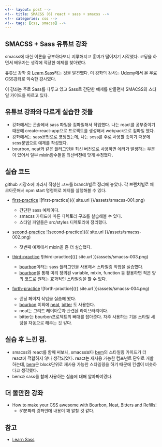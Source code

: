 ```yaml
---
<!-- layout: post -->
<!-- title: SMACSS (6) react + sass + smacss -->
<!-- categories: css -->
<!-- tags: [css, smacss] -->
---
```


## SMACSS + Sass 유튜브 강좌
smacss에 대한 이론을 공부하다보니 지루해지고 흥미가 떨어지기 시작했다. 코딩을 하면서 배우자는 생각에 적당한 예제를 찾아봤다.

유튜브 강좌 중 [Learn Sass](https://www.youtube.com/playlist?list=PLUoqTnNH-2XxOt7UsKlTqbfrA2ucGosCR)라는 것을 발견했다. 이 강좌의 강사는 [Udemy](https://www.udemy.com)에서 본 무료 CSS강좌로 익숙한 강사였다.

이 강좌는 주로 Sass를 다루고 있고 Sass로 간단한 예제를 만들면서 SMACSS의 스타일 가이드를 따르고 있다.

## 유튜브 강좌와 다르게 실습한 것들
- 강좌에서는 콘솔에서 sass 파일을 컴파일해서 작업했다. 나는 react를 공부중이기 때문에 create-react-app으로 프로젝트를 생성해서 webpack으로 컴파일 했다.
- 강좌에서는 sass문법으로 코딩했는데, 나는 scss를 주로 사용할 것이기 때문에 scss문법으로 예제를 작성했다.
- bourbon, neat와 같은 플러그인을 최신 버전으로 사용하면 에러가 발생하는 부분이 있어서 일부 mixin함수들을 최신버전에 맞게 수정했다. 

## 실습 코드
github 저장소에 따라서 작성한 코드를 branch별로 정리해 놓았다. 각 브렌치별로 체크아웃해서 npm start 명령어로 예제를 실행해볼 수 있다.
- [first-practice](https://github.com/hoisharka/smacss/tree/first-practice)
![first-practice]({{ site.url }}/assets/smacss-001.png)
	- 간단한 sass 예제이다. 
	- smacss 가이드에 따른 디렉토리 구조를 실습해볼 수 있다.
	- 스타일 파일들은 src/styles 디렉토리에 정리했다.
	
- [second-practice](https://github.com/hoisharka/smacss/tree/second-practice)
![second-practice]({{ site.url }}/assets/smacss-002.png)
	- 첫번째 예제에서 mixin을 좀 더 실습했다.
- [third-practice](https://github.com/hoisharka/smacss/tree/third-practice)
![third-practice]({{ site.url }}/assets/smacss-003.png)
	- [bourbon](https://www.bourbon.io/)이라는 sass 플러그인을 사용해서 스타일링 작업을 실습했다.
	- [bourbon](https://www.bourbon.io/)을 통해 미리 정의된 variable, mixin, function 등 활용하면 적은 양의 코드로 원하는 효과적인 스타일링을 할 수 있다. 
- [forth-practice](https://github.com/hoisharka/smacss/tree/forth-practice)
![forth-practice]({{ site.url }}/assets/smacss-004.png)
	- 랜딩 페이지 작업을 실습해 봤다.
	- [bourbon](https://www.bourbon.io/) 이외에 [neat](https://neat.bourbon.io/), [bitter](http://bitters.bourbon.io/)
 도 사용한다. 
	- neat는 그리드 레이아웃과 관련된 라이브러리이다.
	- bitter는 bourbon프로젝트의 뻐대를 잡아준다. 자주 사용하는 기본 스타일 세팅을 자동으로 해주는 것 같다.

## 실습 후 느낀 점.
- smacss와 react를 함께 써보니, smacss보다 [bem](https://en.bem.info/)의 스타일링 가이드가 더 react에 적합하지 않나 생각되었다. react는 재사용 가능한 컴포넌트 단위로 개발하는데, [bem](https://en.bem.info/)은 block단위로 재사용 가능한 스타일링을 하기 때문에 컨셉이 비슷하다고 생각했다.
- bem과 sass를 함께 사용하는 실습에 대해 알아봐야겠다.
  
## 더 볼만한 강좌
  - [How to make your CSS awesome with Bourbon, Neat, Bitters and Refills!](https://www.youtube.com/watch?v=8ItNE_DX6Cc)
	- 51분짜리 강좌인데 내용이 꽤 알찰 것 같다.
  
## 참고
  - [Learn Sass](https://www.youtube.com/playlist?list=PLUoqTnNH-2XxOt7UsKlTqbfrA2ucGosCR)

